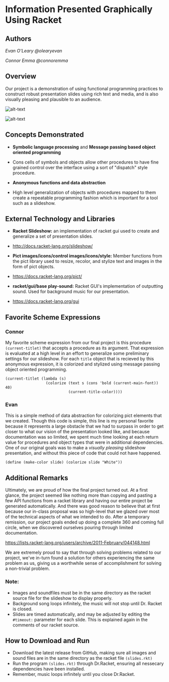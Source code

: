 # Information Presented Graphically Using Racket

## Authors

 *Evan O'Leary @olearyevan*
 
 *Connor Emma @connoremma*

## Overview
Our project is a demonstration of using functional programming practices to construct robust presentation slides using rich text and media, and is also visually pleasing and plausible to an audience. 

![alt-text](http://i.imgur.com/fcmqeNZ.png)

![alt-text](http://i.imgur.com/QPjiLFV.png)

## Concepts Demonstrated

  * **Symbolic language processing** and **Message passing based object oriented programming**
   - Cons cells of symbols and objects allow other procedures to have fine grained control over the interface using a sort of "dispatch" style procedure.
  * **Anonymous functions and data abstraction**
   - High level generalization of objects with procedures mapped to them create a repeatable programming fashion which is important for a tool such as a slideshow.

## External Technology and Libraries

  * **Racket Slideshow:** an implementation of racket gui used to create and generalize a set of presentation slides.
   - http://docs.racket-lang.org/slideshow/
  * **Pict images/icons/control images/icons/style:** Member functions from the pict library used to resize, recolor, and stylize text and images in the form of pict objects.
   - https://docs.racket-lang.org/pict/
  * **racket/gui/base play-sound:** Racket GUI's implementation of outputting sound. Used for background music for our presentation.
   - https://docs.racket-lang.org/gui

## Favorite Scheme Expressions

### Connor 

My favorite scheme expression from our final project is this procedure `(current-titlet)` that accepts a procedure as its argument. That expression is evaluated at a high level in an effort to generalize some preliminary settings for our slideshow. For each `title` object that is recieved by this anonymous expression, it is colorized and stylized using message passing object oriented programming.

```
(current-titlet (lambda (s)
                  (colorize (text s (cons 'bold (current-main-font)) 40)
                            (current-title-color))))
```
 
### Evan

This is a simple method of data abstraction for colorizing pict elements that we created. Though this code is simple, this line is my personal favorite because it represents a large obstacle that we had to surpass in order to get closer to what our vision of the presentation looked like, and because documentation was so limited, we spent much time looking at each return value for procedures and object types that were in additional dependencies. One of our original goals was to make a *visually pleasing* slideshow presentation, and without this piece of code that could not have happened. 

```
(define (make-color slide) (colorize slide "White"))
```

## Additional Remarks 

Ultimately, we are proud of how the final project turned out. At a first glance, the project seemed like nothing more than copying and pasting a few API functions from a racket library and having our entire project be generated automatically. And there was good reason to believe that at first because our in-class proposal was so high-level that we glazed over most of the technical aspects of what we intended to do. After a temporary remission, our project goals ended up doing a complete 360 and coming full circle, when we discovered ourselves pouring through limited documentation. 

https://lists.racket-lang.org/users/archive/2011-February/044148.html

We are extremely proud to say that through solving problems related to our project, we've in-turn found a solution for others experiencing the same problem as us, giving us a worthwhile sense of accomplishment for solving a non-trivial problem. 

### Note: 
  * Images and soundfiles must be in the same directory as the racket source file for the slideshow to display properly. 
  * Background song loops infinitely, the music will not stop until Dr. Racket is closed. 
  * Slides are timed automatically, and may be adjusted by editing the `#timeout:` parameter for each slide. This is explained again in the comments of our racket source. 
 
## How to Download and Run
  * Download the latest release from GitHub, making sure all images and sound files are in the same directory as the racket file `(slides.rkt)`
  * Run the program `(slides.rkt)` through Dr.Racket, ensuring all nessecary dependencies have been installed. 
  * Remember, music loops infinitely until you close Dr.Racket.
